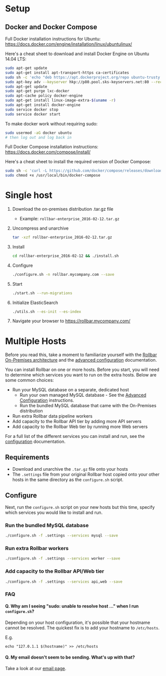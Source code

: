 # Setup

## Docker and Docker Compose

Full Docker installation instructions for Ubuntu:
https://docs.docker.com/engine/installation/linux/ubuntulinux/

Here's a cheat sheet to download and install Docker Engine on Ubuntu
14.04 LTS:

```sh
sudo apt-get update
sudo apt-get install apt-transport-https ca-certificates
sudo sh -c 'echo "deb https://apt.dockerproject.org/repo ubuntu-trusty main" > /etc/apt/sources.list.d/docker.list'
sudo apt-key adv --keyserver hkp://p80.pool.sks-keyservers.net:80 --recv-keys 58118E89F3A912897C070ADBF76221572C52609D
sudo apt-get update
sudo apt-get purge lxc-docker
sudo apt-cache policy docker-engine
sudo apt-get install linux-image-extra-$(uname -r)
sudo apt-get install docker-engine
sudo service docker stop
sudo service docker start
```

To make docker work without requiring sudo:

```sh
sudo usermod -aG docker ubuntu
# then log out and log back in
```

Full Docker Compose installation instructions:
https://docs.docker.com/compose/install/

Here's a cheat sheet to install the required version of Docker Compose:

```sh
sudo sh -c 'curl -L https://github.com/docker/compose/releases/download/1.6.2/docker-compose-`uname -s`-`uname -m` > /usr/local/bin/docker-compose'
sudo chmod +x /usr/local/bin/docker-compose
```

# Single host

1. Download the on-premises distribution .tar.gz file
   - Example: `rollbar-enterprise_2016-02-12.tar.gz`
2. Uncompress and unarchive

    ```sh
    tar -xzf rollbar-enterprise_2016-02-12.tar.gz
    ```
3. Install

    ```sh
    cd rollbar-enterprise_2016-02-12 && ./install.sh
    ```
4. Configure

    ```sh
    ./configure.sh -n rollbar.mycompany.com --save
    ```
5. Start

    ```sh
    ./start.sh --run-migrations
    ```
6. Initialize ElasticSearch
    ```sh
    ./utils.sh --es-init --es-index
    ```
7. Navigate your browser to https://rollbar.mycompany.com/

# Multiple Hosts

Before you read this, take a moment to familiarize yourself with the
[Rollbar On-Premises architecture](architecture.md "Rollbar On-Premises
Architecture") and the [advanced configuration](configure.md#advanced
"Advanced Rollbar Configuration") documentation.

You can install Rollbar on one or more hosts. Before you start, you will
need to determine which services you want to run on the extra
hosts. Below are some common choices:

- Run your MySQL database on a separate, dedicated host
  - Run your own managed MySQL database - See the [Advanced
    Configuration](configure.md#advanced "Advanced Rollbar
    Configuration") instructions.
  - Run the bundled MySQL database that came with the On-Premises
    distribution
- Run extra Rollbar data pipeline workers
- Add capacity to the Rollbar API tier by adding more API servers
- Add capacity to the Rollbar Web tier by running more Web servers

For a full list of the different services you can install and run, see
the [configuration](configure.md "Rollbar Configuration") documentation.

## Requirements

- Download and unarchive the `.tar.gz` file onto your hosts
- The `.settings` file from your original Rollbar host copied onto your
  other hosts in the same directory as the `configure.sh` script.

## Configure

Next, run the `configure.sh` script on your new hosts but this time,
specify which services you would like to install and run.

### Run the bundled MySQL database

```sh
./configure.sh -f .settings --services mysql --save
```

### Run extra Rollbar workers

```sh
./configure.sh -f .settings --services worker --save
```

### Add capacity to the Rollbar API/Web tier

```sh
./configure.sh -f .settings --services api,web --save
```

### FAQ

#### Q. Why am I seeing "sudo: unable to resolve host ..." when I run `configure.sh`?

Depending on your host configuration, it's possible that your hostname
cannot be resolved.  The quickest fix is to add your hostname to
`/etc/hosts`.

E.g.
```
echo "127.0.1.1 $(hostname)" >> /etc/hosts
```

#### Q. My email doesn't seem to be sending.  What's up with that?

Take a look at our [email page](email.md).
